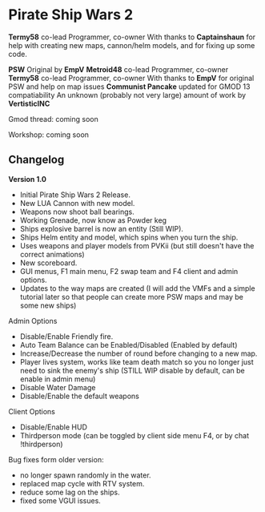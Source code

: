 Pirate Ship Wars 2
==================
**Termy58** co-lead Programmer, co-owner
With thanks to
**Captainshaun** for help with creating new maps, cannon/helm models, and for fixing up some code.


**PSW** 
Original by **EmpV**
**Metroid48** co-lead Programmer, co-owner
**Termy58** co-lead Programmer, co-owner
With thanks to
**EmpV** for original PSW and help on map issues
**Communist Pancake** updated for GMOD 13 compatiability
An unknown (probably not very large) amount of work by **VertisticINC**


Gmod thread: coming soon

Workshop: coming soon


Changelog
---------
**Version 1.0**
 - Initial Pirate Ship Wars 2 Release.
 - New LUA Cannon with new model.
 - Weapons now shoot ball bearings. 
 - Working Grenade, now know as Powder keg 
 - Ships explosive barrel is now an entity (Still WIP).
 - Ships Helm entity and model, which spins when you turn the ship.
 - Uses weapons and player models from PVKii (but still doesn't have the correct animations) 
 - New scoreboard.
 - GUI menus, F1 main menu, F2 swap team and F4 client and admin options.
 - Updates to the way maps are created (I will add the VMFs and a simple tutorial later so that people can create more PSW maps and may be some new ships)

Admin Options
 - Disable/Enable Friendly fire.
 - Auto Team Balance can be Enabled/Disabled (Enabled by default)
 - Increase/Decrease the number of round before changing to a new map.
 - Player lives system, works like team death match so you no longer just need to sink the enemy's ship (STILL WIP disable by default, can be enable in admin menu)
 - Disable Water Damage
 - Disable/Enable the default weapons
  
Client Options
 - Disable/Enable HUD
 - Thirdperson mode (can be toggled by client side menu F4, or by chat !thirdperson)

Bug fixes form older version:
 - no longer spawn randomly in the water.
 - replaced map cycle with RTV system.
 - reduce some lag on the ships.
 - fixed some VGUI issues.

